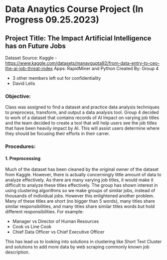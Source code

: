 # Data Anaytics Course Project (In Progress 09.25.2023)
## Project Title: The Impact Artificial Intelligence has on Future Jobs

Dataset Source: Kaggle - https://www.kaggle.com/datasets/manavgupta92/from-data-entry-to-ceo-the-ai-job-threat-index
Apps: RapidMiner and Python
Created By: Group 4
  - 3 other members left out for confidentiality
  - David Lelis

### Objective:
Class was assigned to find a dataset and practice data analysis techniques to preprocess, transform, and output a data analysis tool. Group 4 decided to work of a dataset that contains records of AI Impact on varying job titles and the team decided to create a tool that will help users see the job titles that have been heavily impact by AI. This will assist users determine where they should be focusing their efforts in their carrer.

### Procedures:
#### 1. Preprocessing
Much of the dataset has been cleaned by the original owner of the dataset from Kaggle. However, there is actually concerningly little amount of data to analyze effectively. As there are many varying job titles, it would make it difficult to analyze these titles effectively. The group has shown interest in using clustering algorithms so we make groups of similar jobs, instead of thousands of individual jobs. However this enlightened another problem. Many of these titles are short (no bigger than 5 words), many titles share similar responsibilities, and many titles share similar titles words but hold different responsibilities. For example:
  - Manager vs Director of Human Resources
  - Cook vs Line Cook
  - Chief Data Officer vs Chief Executive Officer

This has lead us to looking into solutions in clustering like Short Text Cluster and solutions to add more data by web scraping commonly known job description.
